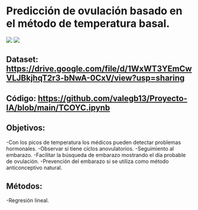 # Predicción de ovulación basado en el método de temperatura basal.
![](https://github.com/valegb13/Proyecto-IA/blob/main/Proyecto.gif)
![](https://github.com/valegb13/Proyecto-IA/blob/main/Integrantes.png)

## Dataset: https://drive.google.com/file/d/1WxWT3YEmCwVLJBkjhqT2r3-bNwA-0CxV/view?usp=sharing

## Código: https://github.com/valegb13/Proyecto-IA/blob/main/TCOYC.ipynb

## Objetivos:
  -Con los picos de temperatura los médicos pueden detectar problemas hormonales.
  -Observar si tiene ciclos anovulatorios.
  -Seguimiento al embarazo.
  -Facilitar la búsqueda de embarazo mostrando el día probable de ovulación.
  -Prevención del embarazo si se utiliza como método anticonceptivo natural.

## Métodos: 
  -Regresión lineal.
